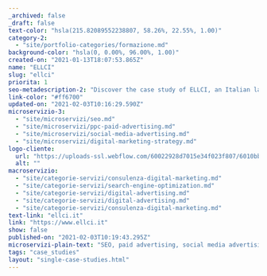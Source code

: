 ```yaml
---
_archived: false
_draft: false
text-color: "hsla(215.82089552238807, 58.26%, 22.55%, 1.00)"
category-2:
  - "site/portfolio-categories/formazione.md"
background-color: "hsla(0, 0.00%, 96.00%, 1.00)"
created-on: "2021-01-13T18:07:53.865Z"
name: "ELLCI"
slug: "ellci"
priorita: 1
seo-metadescription-2: "Discover the case study of ELLCI, an Italian language school in Milan with a 10-year history of success. Read now on our website!"
link-color: "#ff6700"
updated-on: "2021-02-03T10:16:29.590Z"
microservizio-3:
  - "site/microservizi/seo.md"
  - "site/microservizi/ppc-paid-advertising.md"
  - "site/microservizi/social-media-advertising.md"
  - "site/microservizi/digital-marketing-strategy.md"
logo-cliente:
  url: "https://uploads-ssl.webflow.com/60022928d7015e34f023f807/6010bba360ac458f32267d0e_60022928d7015e7ad123fba2_client_0000s_0034_ELLCI-1.png"
  alt: ""
macroservizio:
  - "site/categorie-servizi/consulenza-digital-marketing.md"
  - "site/categorie-servizi/search-engine-optimization.md"
  - "site/categorie-servizi/digital-advertising.md"
  - "site/categorie-servizi/digital-advertising.md"
  - "site/categorie-servizi/consulenza-digital-marketing.md"
text-link: "ellci.it"
link: "https://www.ellci.it"
show: false
published-on: "2021-02-03T10:19:43.295Z"
microservizi-plain-text: "SEO, paid advertising, social media advertising, digital marketing strategy"
tags: "case_studies"
layout: "single-case-studies.html"
---
```



